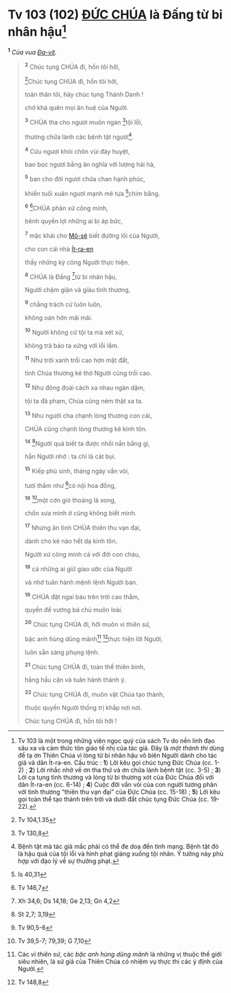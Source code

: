 # Tv 103 (102) [ĐỨC CHÚA]() là Đấng từ bi nhân hậu[^1-86709810-e477-4ebc-8612-74ab84269c3b]
<sup><b>1</b></sup> *Của vua [Đa-vít]().*

> <sup><b>2</b></sup> Chúc tụng CHÚA đi, hồn tôi hỡi,
> 
> [^1@-86709810-e477-4ebc-8612-74ab84269c3b]Chúc tụng CHÚA đi, hồn tôi hỡi,
>
> toàn thân tôi, hãy chúc tụng Thánh Danh !
>
> chớ khá quên mọi ân huệ của Người.
>
> <sup><b>3</b></sup> CHÚA tha cho ngươi muôn ngàn [^2@-86709810-e477-4ebc-8612-74ab84269c3b]tội lỗi,
>
> thương chữa lành các bệnh tật ngươi[^2-86709810-e477-4ebc-8612-74ab84269c3b].
>
> <sup><b>4</b></sup> Cứu ngươi khỏi chôn vùi đáy huyệt,
>
> bao bọc ngươi bằng ân nghĩa với lượng hải hà,
>
> <sup><b>5</b></sup> ban cho đời ngươi chứa chan hạnh phúc,
>
> khiến tuổi xuân ngươi mạnh mẽ tựa [^3@-86709810-e477-4ebc-8612-74ab84269c3b]chim bằng.
>
> <sup><b>6</b></sup> [^4@-86709810-e477-4ebc-8612-74ab84269c3b]CHÚA phân xử công minh,
>
> bênh quyền lợi những ai bị áp bức,
>
> <sup><b>7</b></sup> mặc khải cho [Mô-sê]() biết đường lối của Người,
>
> cho con cái nhà [Ít-ra-en]()
>
> thấy những kỳ công Người thực hiện.
>
> <sup><b>8</b></sup> CHÚA là Đấng [^5@-86709810-e477-4ebc-8612-74ab84269c3b]từ bi nhân hậu,
>
> Người chậm giận và giàu tình thương,
>
> <sup><b>9</b></sup> chẳng trách cứ luôn luôn,
>
> không oán hờn mãi mãi.
>
> <sup><b>10</b></sup> Người không cứ tội ta mà xét xử,
>
> không trả báo ta xứng với lỗi lầm.
>
> <sup><b>11</b></sup> Như trời xanh trổi cao hơn mặt đất,
>
> tình Chúa thương kẻ thờ Người cũng trổi cao.
>
> <sup><b>12</b></sup> Như đông đoài cách xa nhau ngàn dặm,
>
> tội ta đã phạm, Chúa cũng ném thật xa ta.
>
> <sup><b>13</b></sup> Như người cha chạnh lòng thương con cái,
>
> CHÚA cũng chạnh lòng thương kẻ kính tôn.
>
> <sup><b>14</b></sup> [^6@-86709810-e477-4ebc-8612-74ab84269c3b]Người quá biết ta được nhồi nắn bằng gì,
>
> hẳn Người nhớ : ta chỉ là cát bụi.
>
> <sup><b>15</b></sup> Kiếp phù sinh, tháng ngày vắn vỏi,
>
> tươi thắm như [^7@-86709810-e477-4ebc-8612-74ab84269c3b]cỏ nội hoa đồng,
>
> <sup><b>16</b></sup> [^8@-86709810-e477-4ebc-8612-74ab84269c3b]một cơn gió thoảng là xong,
>
> chốn xưa mình ở cũng không biết mình.
>
> <sup><b>17</b></sup> Nhưng ân tình CHÚA thiên thu vạn đại,
>
> dành cho kẻ nào hết dạ kính tôn.
>
> Người xử công minh cả với đời con cháu,
>
> <sup><b>18</b></sup> cả những ai giữ giao ước của Người
>
> và nhớ tuân hành mệnh lệnh Người ban.
>
> <sup><b>19</b></sup> CHÚA đặt ngai báu trên trời cao thẳm,
>
> quyền đế vương bá chủ muôn loài.
>
> <sup><b>20</b></sup> Chúc tụng CHÚA đi, hỡi muôn vì thiên sứ,
>
> bậc anh hùng dũng mãnh[^3-86709810-e477-4ebc-8612-74ab84269c3b] [^9@-86709810-e477-4ebc-8612-74ab84269c3b]thực hiện lời Người,
>
> luôn sẵn sàng phụng lệnh.
>
> <sup><b>21</b></sup> Chúc tụng CHÚA đi, toàn thể thiên binh,
>
> hằng hầu cận và tuân hành thánh ý.
>
> <sup><b>22</b></sup> Chúc tụng CHÚA đi, muôn vật Chúa tạo thành,
>
> thuộc quyền Người thống trị khắp nơi nơi.
>
> Chúc tụng CHÚA đi, hồn tôi hỡi !

[^1-86709810-e477-4ebc-8612-74ab84269c3b]: Tv 103 là một trong những viên ngọc quý của sách Tv do nền linh đạo sâu xa và cảm thức tôn giáo tế nhị của tác giả. Đây là *một thánh thi* dùng để tạ ơn Thiên Chúa vì lòng từ bi nhân hậu vô biên Người dành cho tác giả và dân Ít-ra-en. Cấu trúc : **1**) Lời kêu gọi chúc tụng Đức Chúa (cc. 1-2) ; **2**) Lời nhắc nhở về ơn tha thứ và ơn chữa lành bệnh tật (cc. 3-5) ; **3**) Lời ca tụng tình thương và lòng từ bi thương xót của Đức Chúa đối với dân Ít-ra-en (cc. 6-14) ; **4**) Cuộc đời vắn vỏi của con người tương phản với tình thương “thiên thu vạn đại” của Đức Chúa (cc. 15-18) ; **5**) Lời kêu gọi toàn thể tạo thành trên trời và dưới đất chúc tụng Đức Chúa (cc. 19-22).
[^2-86709810-e477-4ebc-8612-74ab84269c3b]: Bệnh tật mà tác giả mắc phải có thể đe doạ đến tính mạng. Bệnh tật đó là hậu quả của tội lỗi và hình phạt giáng xuống tội nhân. Ý tưởng này phù hợp với đạo lý về sự thưởng phạt.
[^3-86709810-e477-4ebc-8612-74ab84269c3b]: Các *vì thiên sứ*, các *bậc anh hùng dũng mãnh* là những vị thuộc thế giới siêu nhiên, là sứ giả của Thiên Chúa có nhiệm vụ thực thi các ý định của Người.
[^1@-86709810-e477-4ebc-8612-74ab84269c3b]: Tv 104,1.35
[^2@-86709810-e477-4ebc-8612-74ab84269c3b]: Tv 130,8
[^3@-86709810-e477-4ebc-8612-74ab84269c3b]: Is 40,31
[^4@-86709810-e477-4ebc-8612-74ab84269c3b]: Tv 146,7
[^5@-86709810-e477-4ebc-8612-74ab84269c3b]: Xh 34,6; Ds 14,18; Ge 2,13; Gn 4,2
[^6@-86709810-e477-4ebc-8612-74ab84269c3b]: St 2,7; 3,19
[^7@-86709810-e477-4ebc-8612-74ab84269c3b]: Tv 90,5-6
[^8@-86709810-e477-4ebc-8612-74ab84269c3b]: Tv 39,5-7; 79,39; G 7,10
[^9@-86709810-e477-4ebc-8612-74ab84269c3b]: Tv 148,8